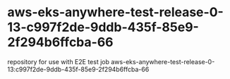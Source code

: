 # aws-eks-anywhere-test-release-0-13-c997f2de-9ddb-435f-85e9-2f294b6ffcba-66
repository for use with E2E test job aws-eks-anywhere-test-release-0-13:c997f2de-9ddb-435f-85e9-2f294b6ffcba-66
